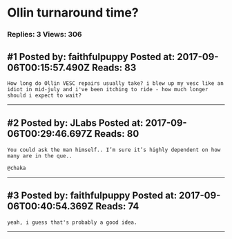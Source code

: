 # Ollin turnaround time?

### Replies: 3 Views: 306

## \#1 Posted by: faithfulpuppy Posted at: 2017-09-06T00:15:57.490Z Reads: 83

```
How long do Ollin VESC repairs usually take? i blew up my vesc like an idiot in mid-july and i've been itching to ride - how much longer should i expect to wait?
```

---
## \#2 Posted by: JLabs Posted at: 2017-09-06T00:29:46.697Z Reads: 80

```
You could ask the man himself.. I’m sure it’s highly dependent on how many are in the que.. 

@chaka
```

---
## \#3 Posted by: faithfulpuppy Posted at: 2017-09-06T00:40:54.369Z Reads: 74

```
yeah, i guess that's probably a good idea.
```

---
